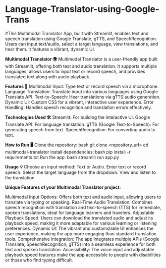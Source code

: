 # Language-Translator-using-Google-Trans
#This Multimodal Translator App, built with Streamlit, enables text and speech translation using Google Translate, gTTS, and SpeechRecognition. Users can input text/audio, select a target language, view translations, and hear them. It features a vibrant, dynamic UI.

**Multimodal Translator 🌍**
Multimodal Translator is a user-friendly app built with Streamlit, offering both text and audio translation. It supports multiple languages, allows users to input text or record speech, and provides translated text along with audio playback.

**Features 🚀**
Multimodal Input: Type text or record speech via a microphone.
Language Translation: Translate input into various languages using Google Translate API.
Text-to-Speech: Hear translations via gTTS audio generation.
Dynamic UI: Custom CSS for a vibrant, interactive user experience.
Error Handling: Handles speech recognition and translation errors effectively.

**Technologies Used 🛠️**
Streamlit: For building the interactive UI.
Google Translate API: For language translation.
gTTS (Google Text-to-Speech): For generating speech from text.
SpeechRecognition: For converting audio to text.

**How to Run 🖥️**
Clone the repository:
bash
git clone <repository_url>
cd multimodal-translator
Install dependencies:
bash
pip install -r requirements.txt
Run the app:
bash
streamlit run app.py

**Usage 💡**
Choose an input method: Text or Audio.
Enter text or record speech.
Select the target language from the dropdown.
View and listen to the translation.

**Unique Features of your Multimodal Translator project:**

Multimodal Input Options: Offers both text and audio input, allowing users to translate via typing or speaking.
Real-Time Audio Translation: Combines speech recognition with translation and text-to-speech (TTS) for immediate, spoken translations, ideal for language learners and travelers.
Adjustable Playback Speed: Users can download the translated audio and adjust its playback speed, making it more adaptable for various learning or listening preferences.
Dynamic UI: The vibrant and customizable UI enhances the user experience, making the app more engaging than standard translation tools.
Comprehensive Integration: The app integrates multiple APIs (Google Translate, SpeechRecognition, gTTS) into a seamless experience for both text and spoken translation.
Accessibility: The voice input and adjustable playback speed features make the app accessible to people with disabilities or those who find typing difficult.



